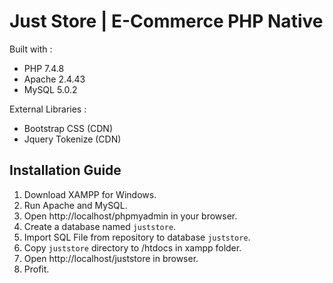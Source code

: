 # Just Store | E-Commerce PHP Native
Built with :
- PHP 7.4.8
- Apache 2.4.43
- MySQL 5.0.2

External Libraries :
- Bootstrap CSS (CDN)
- Jquery Tokenize (CDN)

## Installation Guide
1. Download XAMPP for Windows.
1. Run Apache and MySQL.
1. Open http://localhost/phpmyadmin in your browser.
1. Create a database named `juststore`.
1. Import SQL File from repository to database `juststore`.
1. Copy `juststore` directory to /htdocs in xampp folder.
1. Open http://localhost/juststore in browser.
1. Profit.

